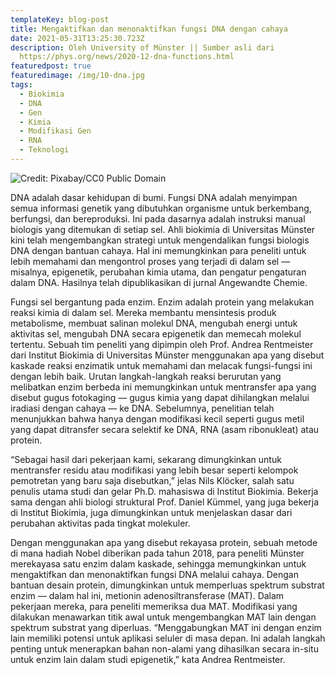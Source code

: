 ```yaml
---
templateKey: blog-post
title: Mengaktifkan dan menonaktifkan fungsi DNA dengan cahaya
date: 2021-05-31T13:25:30.723Z
description: Oleh University of Münster || Sumber asli dari
  https://phys.org/news/2020-12-dna-functions.html
featuredpost: true
featuredimage: /img/10-dna.jpg
tags:
  - Biokimia
  - DNA
  - Gen
  - Kimia
  - Modifikasi Gen
  - RNA
  - Teknologi
---
```

![](/img/10-dna.jpg "Credit: Pixabay/CC0 Public Domain")

DNA adalah dasar kehidupan di bumi. Fungsi DNA adalah menyimpan semua informasi genetik yang dibutuhkan organisme untuk berkembang, berfungsi, dan bereproduksi. Ini pada dasarnya adalah instruksi manual biologis yang ditemukan di setiap sel. Ahli biokimia di Universitas Münster kini telah mengembangkan strategi untuk mengendalikan fungsi biologis DNA dengan bantuan cahaya. Hal ini memungkinkan para peneliti untuk lebih memahami dan mengontrol proses yang terjadi di dalam sel — misalnya, epigenetik, perubahan kimia utama, dan pengatur pengaturan dalam DNA. Hasilnya telah dipublikasikan di jurnal Angewandte Chemie.

Fungsi sel bergantung pada enzim. Enzim adalah protein yang melakukan reaksi kimia di dalam sel. Mereka membantu mensintesis produk metabolisme, membuat salinan molekul DNA, mengubah energi untuk aktivitas sel, mengubah DNA secara epigenetik dan memecah molekul tertentu. Sebuah tim peneliti yang dipimpin oleh Prof. Andrea Rentmeister dari Institut Biokimia di Universitas Münster menggunakan apa yang disebut kaskade reaksi enzimatik untuk memahami dan melacak fungsi-fungsi ini dengan lebih baik. Urutan langkah-langkah reaksi berurutan yang melibatkan enzim berbeda ini memungkinkan untuk mentransfer apa yang disebut gugus fotokaging — gugus kimia yang dapat dihilangkan melalui iradiasi dengan cahaya — ke DNA. Sebelumnya, penelitian telah menunjukkan bahwa hanya dengan modifikasi kecil seperti gugus metil yang dapat ditransfer secara selektif ke DNA, RNA (asam ribonukleat) atau protein.

“Sebagai hasil dari pekerjaan kami, sekarang dimungkinkan untuk mentransfer residu atau modifikasi yang lebih besar seperti kelompok pemotretan yang baru saja disebutkan,” jelas Nils Klöcker, salah satu penulis utama studi dan gelar Ph.D. mahasiswa di Institut Biokimia. Bekerja sama dengan ahli biologi struktural Prof. Daniel Kümmel, yang juga bekerja di Institut Biokimia, juga dimungkinkan untuk menjelaskan dasar dari perubahan aktivitas pada tingkat molekuler.

Dengan menggunakan apa yang disebut rekayasa protein, sebuah metode di mana hadiah Nobel diberikan pada tahun 2018, para peneliti Münster merekayasa satu enzim dalam kaskade, sehingga memungkinkan untuk mengaktifkan dan menonaktifkan fungsi DNA melalui cahaya. Dengan bantuan desain protein, dimungkinkan untuk memperluas spektrum substrat enzim — dalam hal ini, metionin adenosiltransferase (MAT). Dalam pekerjaan mereka, para peneliti memeriksa dua MAT. Modifikasi yang dilakukan menawarkan titik awal untuk mengembangkan MAT lain dengan spektrum substrat yang diperluas. “Menggabungkan MAT ini dengan enzim lain memiliki potensi untuk aplikasi seluler di masa depan. Ini adalah langkah penting untuk menerapkan bahan non-alami yang dihasilkan secara in-situ untuk enzim lain dalam studi epigenetik,” kata Andrea Rentmeister.